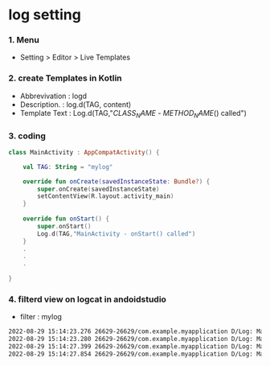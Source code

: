 
# log setting

### 1. Menu
  - Setting > Editor > Live Templates

### 2. create Templates in Kotlin
  - Abbrevivation : logd
  - Description.  : log.d(TAG, content)
  - Template Text : Log.d(TAG,"$CLASS_NAME$ - $METHOD_NAME$() called")

### 3. coding
```kotlin
class MainActivity : AppCompatActivity() {

    val TAG: String = "mylog"

    override fun onCreate(savedInstanceState: Bundle?) {
        super.onCreate(savedInstanceState)
        setContentView(R.layout.activity_main)
    }
    
    override fun onStart() {
        super.onStart()
        Log.d(TAG,"MainActivity - onStart() called")
    }
    .
    .
    .
    
}
```

### 4. filterd view on logcat in andoidstudio
  - filter : mylog
```bash
2022-08-29 15:14:23.276 26629-26629/com.example.myapplication D/Log: MainActivity - onStart() called
2022-08-29 15:14:23.280 26629-26629/com.example.myapplication D/Log: MainActivity - onResume() called
2022-08-29 15:14:27.399 26629-26629/com.example.myapplication D/Log: MainActivity - onPause() called
2022-08-29 15:14:27.854 26629-26629/com.example.myapplication D/Log: MainActivity - onStop() called
```
